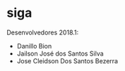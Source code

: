 # siga

Desenvolvedores 2018.1:

- Danillo Bion
- Jailson José dos Santos Silva
- Jose Cleidson Dos Santos Bezerra

